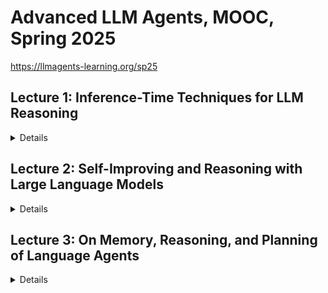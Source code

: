 # Advanced LLM Agents, MOOC, Spring 2025

https://llmagents-learning.org/sp25

## Lecture 1: Inference-Time Techniques for LLM Reasoning

<details>

## Overview:

The lecture emphasized strategies for optimizing reasoning tasks using advanced prompting methods, multi-candidate exploration, and iterative self-improvement, all aimed at improving accuracy and adaptability during inference.

Here are the main takeaways:
- Standard prompting struggles with reasoning benchmarks, but Chain-of-Thought (CoT) prompting significantly improves performance by modeling intermediate steps.
- Zero-shot CoT prompting uses simple instructions like “Let’s think step by step” to elicit reasoning without exemplars.
- Analogical prompting enables LLMs to self-generate tailored exemplars and reasoning structures, improving task-specific performance.
- Self-consistency boosts accuracy by sampling multiple solutions and selecting the most consistent final answer.
- Tree of Thoughts (ToT) allows step-by-step evaluation and iterative exploration, excelling in complex tasks.
- Reflexion and Self-Refine techniques empower LLMs to iteratively self-correct and improve their outputs using internal and external feedback.
- Self-correction without external feedback (oracle) can worsen reasoning performance, highlighting the need for effective evaluation mechanisms.
- Balancing inference budgets and model size is crucial for optimizing multi-sample solutions and computational efficiency.
- General-purpose and scalable methods remain essential for designing effective reasoning strategies in LLMs.

Ref:
- https://www.youtube.com/live/g0Dwtf3BH-0
- https://llmagents-learning.org/slides/inference_time_techniques_lecture_sp25.pdf


## Briefing:

### Introduction

This document summarises a lecture on inference-time techniques for enhancing the reasoning capabilities of Large Language Models (LLMs). The lecture highlights the significant advancements in LLM reasoning, particularly with models like OpenAI's "o1" and "o3", which demonstrate impressive performance on complex tasks like math, coding, and STEM. However, these high levels of performance are often achieved by using substantial inference-time computation. The lecture explores various strategies to optimise this, categorising them into three main areas: using more tokens for a single solution, searching and selecting from multiple candidates, and iterative self-improvement.

### Part 1: Basic Prompting Techniques - Increasing Token Budget for Single Solution

#### Standard Prompting Limitations
- Prior to advanced post-training techniques, standard prompting struggled with reasoning benchmarks.
- Few-shot examples only provided the format of the final solution, not the reasoning behind it.

#### Chain-of-Thought (CoT) Prompting
- Prompts the model to generate reasoning steps before arriving at the final solution.
- Can be implemented via few-shot examples or instructions.
- **Scaling with Model Size:** CoT performance improves significantly with larger models.
- **Zero-Shot CoT:** Using instructions like "Let's think step by step" can elicit CoT without needing few-shot examples, though it is less effective.

#### Analogical Prompting
- Enhances CoT performance by instructing the model to recall relevant exemplars before solving the test problem.
- Outperforms both zero-shot CoT and manual few-shot CoT, particularly with stronger models.

#### LLM-Driven Prompt Optimisation
- Leverages LLMs to automatically design and optimise prompts.
- Uses past optimisation trajectories to generate improved instructions.
- A meta-prompt enables the LLM to propose new instructions based on previous ones.
- Optimised prompts can outperform standard zero-shot and few-shot prompts.

#### CoT & Reasoning Strategies
- CoT allows variable computation based on task complexity.
- **Least-to-Most Prompting:** Decomposes complex problems into simpler sub-tasks solved sequentially.
- **Dynamic Least-to-Most Prompting:** Customises prompts for each sub-problem.
- **Self-Discover:** Instructs the LLM to autonomously compose reasoning structures without manually created demonstrations.

### Part 2: Search and Selection from Multiple Candidates - Increasing Width of Solution Space

#### Rationale
- Exploring multiple branches allows the model to recover from single-generation errors.

#### Self-Consistency
- Generates multiple candidate solutions and selects the most consistent final answer.
- Effective across models and tasks, scaling well with the number of samples.
- **Diversity in Sampling:** Ensures response variety using high-temperature sampling instead of beam search.

#### Clustering by Execution (AlphaCode)
- In code generation, predicted code is clustered based on execution consistency.
- Improves performance by selecting a program from the largest semantically equivalent clusters.

#### Universal Self-Consistency (USC)
- Extends self-consistency to free-form generation tasks, where consistency is evaluated within the LLM itself.

#### LLM Rankers
- Training verifiers or reward models enhances solution selection.
- **Outcome-Supervised Reward Model (ORM):** Evaluates final solutions.
- **Process-Supervised Reward Model (PRM):** Evaluates step-by-step reasoning.

#### Tree-of-Thoughts (ToT)
- Combines LLMs with tree search.
- Generates possible next reasoning steps, evaluates each, and prioritises promising solutions.
- Scales well with increased token budget.

### Part 3: Iterative Self-Improvement - Increasing Depth of Solution Search

#### Rationale
- Mistakes occur even in strong LLMs.
- Sampling multiple solutions is insufficient without a feedback loop for error correction.

#### Reflexion and Self-Refine
- The LLM generates feedback on its own output and refines it.
- Effective when external evaluation is available.

#### Self-Debugging (Code)
- Uses execution feedback, such as unit tests, to improve generated code.
- More informative feedback yields better results.

#### Limitations of Self-Correction (QA)
- Self-correction without an oracle verifier can reduce accuracy.
- General-purpose feedback prompts and multi-agent debates are often ineffective.

#### Budget Optimisation
- Optimal inference budget depends on the task and model.
- Smaller models may generate more solutions within the same computational budget.

### Key Takeaways and General Principles

- **Adaptability:** Best practices for LLM interaction should evolve with model capabilities.
- **Chain-of-Thought:** Fundamental for reasoning enhancement.
- **Consistency-Based Selection:** A simple yet effective principle for better response selection.
- **Search:** Exploring multiple solution paths improves accuracy.
- **The "Bitter Lesson":** Emphasises general-purpose methods that scale well with computation.

### Conclusion

The lecture provides a comprehensive overview of inference-time techniques for improving LLM reasoning. These techniques focus on:
1. **Using more token budget for better single-solution generation.**
2. **Searching multiple branches in the solution space.**
3. **Iterative self-improvement of responses.**

They range from basic CoT prompting to advanced methods like tree-of-thought and self-debugging. The lecture underscores the importance of continuous adaptation, scalable general-purpose methods, and fostering models capable of independent discovery rather than pre-programmed intelligence.

</details>

## Lecture 2: Self-Improving and Reasoning with Large Language Models

<details>

## Briefing

This document outlines the research and development of self-improving and reasoning Large Language Models (LLMs), which aim to create AI that trains itself, evaluates its performance, and updates itself based on its understanding. The ultimate goal is to achieve superhuman performance through these methods.

### System 1 vs System 2
The document introduces two systems for how LLMs function, System 1 and System 2:
*   **System 1**: This is reactive, relies on associations, has fixed compute per token, directly outputs answers, and is prone to failures like hallucinations and spurious correlations. Standard LLMs are considered System 1.
*   **System 2**: This is more deliberate and effortful, involving multiple "calls" to the System 1 LLM. It uses planning, search, verification, and reasoning with dynamic computation. Techniques like Chain-of-Thought (CoT) and Tree-of-Thoughts (ToT) fall under System 2.

### Historical Context and Evolution of LLMs
The document provides a brief history of LLMs and related technologies:
*   **Early 2000s:** Support Vector Machines were prevalent.
*   **2014:** The LLM attention mechanism was developed.
*   **2019-2023:** A rapid evolution of LLMs occurred, from GPT-2 to GPT-4, including models like T5, Jurassic-1, Megatron-Turing NLG, Gopher, Chinchilla, PaLM, OPT, BLOOM, and LLaMA.
*   **Pre-2020:** Language models were trained by predicting the next token on "positive examples" of language.
*   **Post-2020:**  LLMs began using techniques like supervised fine-tuning (SFT) and Reinforcement Learning from Human Feedback (RLHF).
*   **2022:** InstructGPT was developed using SFT and RLHF on GPT3.
*   **2023:** Models like Claude and GPT-4 began using extensive RLHF for safety and accuracy, and Direct Preference Optimization (DPO) was introduced.

### Improving Reasoning with System 2
*   **Prompting Approaches:** Early attempts to improve reasoning focused on prompting techniques.
*   **Chain-of-Verification (CoVe):** This method aims to reduce hallucinations by adding verification steps to the generation process. It includes variants like joint left-to-right generation, factored attention, and a factored-revise approach.
*   **System 2 Attention (S2A):** This method focuses on making attention more explicit and effortful by prompting the LLM to rewrite inputs, removing irrelevant or biased content, to improve the relevance of answers.
*   **Branch-Solve-Merge:** This approach breaks down complex tasks into subproblems, solves them individually, and merges the solutions to improve complex tasks where instructions are hard.

### Self-Improvement and Self-Rewarding LLMs
*   **Self-Training:** LLMs improve by assigning rewards to their own outputs and optimizing accordingly.
*   **Self-Rewarding LMs:** These models are trained to have both instruction-following and evaluation capabilities. They can generate responses to instructions and judge the quality of those responses, creating an iterative process of improvement.
*   **Iterative Training:** This involves two steps: self-instruction creation (generating prompts, responses, and self-rewards) and instruction training (using DPO on selected preference pairs).
*   **The "Superalignment challenge":** As LLMs improve they will become harder for humans to supervise.
*   **Initial Model:** Experiments start with a pre-trained LLaMA-2-70B model (M0) which is multitask trained using seed instruction following (IFT) and evaluation data (EFT). The model then goes through iterative training.
*    **Evaluation:** The self-rewarding models are evaluated on their ability to follow instructions and their ability to act as a reward model. The models are tested using internal instruction following test sets, AlpacaEval 2.0, and MT-Bench. They are also evaluated using the OpenAssistant validation set.
*    **Improvements:** The models show continuous improvement through iterative training.

### Iterative Reasoning and Meta-Rewarding
*   **Iterative Reasoning Preference Optimisation:** This technique uses self-rewarding techniques for reasoning tasks by generating multiple Chain-of-Thoughts (CoTs) and selecting preferences based on answer correctness.
*    **Thinking LLMs:**  This approach trains LLMs to think and respond for all instruction following tasks, not just math, using Thought Preference Optimization (TPO). It has achieved strong results on benchmarks like AlpacaEval and ArenaHard.
*   **Meta-Rewarding LLMs:** These models improve their judgments by meta-judging them. The LLM acts as an actor, judge, and meta-judge. Meta-rewards provide an additional training signal.
*   **LLM-as-a-Meta-Judge:** This is used to assess judgments. The method involves generating multiple judgments for pairs of responses and calculating pairwise meta-judgments.
*   **EvalPlanner:** This method trains LLMs to generate planning and reasoning CoTs for evaluation, converting evaluation tasks into verifiable tasks by generating similar prompts with high and low quality responses.

### Future Directions
*   **Latent System 2 Thoughts:** Explores the use of latent thoughts rather than tokens, with research into self-evaluation and learning from interaction.
*   **Improved System 1:** Research is needed to improve the fundamental architecture of System 1, such as better attention mechanisms and world models.

### Conclusion
The document highlights the significant progress in developing self-improving and reasoning LLMs. By using techniques like self-rewarding, iterative training, and meta-reasoning, LLMs are approaching and potentially surpassing human-level performance. Further research is needed to address limitations, improve reasoning, and explore the potential of more advanced approaches.

### Ref:
- https://www.youtube.com/live/_MNlLhU33H0
- https://llmagents-learning.org/slides/Jason-Weston-Reasoning-Alignment-Berkeley-Talk.pdf

</details>

## Lecture 3: On Memory, Reasoning, and Planning of Language Agents

<details>

**Briefing: On Memory, Reasoning, and Planning of Language Agents**

### **Overview**
This document provides a comprehensive analysis of **Language Agents**, AI systems that leverage language for reasoning, memory, and planning. It contrasts two main perspectives in developing these agents—**LLM-first** and **Agent-first**—highlighting their respective challenges and opportunities. The discussion is structured around three core competencies essential to advancing intelligent AI agents:
1. **Memory** – HippoRAG, a neurobiologically inspired long-term memory system.
2. **Reasoning** – The concept of implicit reasoning and "grokking" in Transformers.
3. **Planning** – Model-based planning techniques, particularly in web navigation, as demonstrated in WebDreamer.

While language agents are a significant step toward more intelligent AI, the field faces ongoing hurdles in areas like **continual learning, safety, world models, and adaptability**.

---

### **Key Themes and Takeaways**

#### **The Rise of Language Agents**
- Language agents are expected to revolutionize computing, as reflected in statements from key AI leaders:
  - Bill Gates: *"Agents are bringing about the biggest revolution in computing..."*
  - Andrew Ng: *"AI agentic workflows will drive massive AI progress this year."*
  - Sam Altman: *"2025 is when agents will work."*
- Current agents **rely heavily on LLMs** but still lack robust reasoning, memory, and planning capabilities.
- Following Russel & Norvig’s definition, an agent is *“anything that perceives its environment through sensors and acts upon it through actuators.”* Language agents stand out by using **language as the primary tool for reasoning and communication**.
- The document suggests we are entering a **new evolutionary stage** of AI, moving from **Logical Agents → Neural Agents → Language Agents**, characterized by increasing **expressiveness, reasoning, and adaptivity**.

#### **LLM-First vs. Agent-First Approaches**
- **LLM-First:** Builds agents around LLMs, **relying on prompting and engineering solutions** to scaffold agent behavior.
- **Agent-First:** Treats LLMs as a component of a broader AI system that incorporates **perception, memory, world modeling, and planning**.
- The **Agent-First** approach requires tackling **synthetic data generation, self-reflection, and internalized search**, bringing both traditional and novel AI challenges.

#### **Language as a Vehicle for Reasoning and Communication**
- **Language is the foundation** for instruction following, in-context learning, and customized outputs.
- Reasoning within an LLM-based agent functions as an **inner monologue**, where decisions are made via token generation.
- The integration of reasoning helps in:
  - **State inference** (understanding the environment’s current state).
  - **Self-reflection** (evaluating its own thought process).
  - **Replanning** (adjusting actions dynamically).

#### **Memory: HippoRAG – Neurobiologically Inspired Long-Term Memory**
- Human memory is crucial for learning, as reflected in Eric Kandel’s quote: *"Memory is everything. Without it, we are nothing."*
- **Current Retrieval-Augmented Generation (RAG) models have limitations** in retrieving relevant knowledge reliably.
- **HippoRAG** is introduced as a **solution inspired by the hippocampal indexing theory**, aiming to improve retrieval accuracy by:
  - **Indexing associations between stored knowledge**.
  - **Enabling pattern separation and pattern completion**, mimicking the way humans recall and differentiate information.
- HippoRAG is composed of three key components:
  - **Neocortex** – Handles perception, linguistic abilities, and reasoning.
  - **Parahippocampus** – Acts as a bridge between memory areas, akin to working memory.
  - **Hippocampus** – Provides indexing and auto-associative memory functions.

#### **Reasoning: Grokking in Transformers**
- The phenomenon of **"grokking"** describes the transition where **Transformers shift from memorization to generalization**.
- Key research questions include:
  - Can Transformers develop **implicit reasoning**, or are there fundamental limitations?
  - What factors influence the acquisition of reasoning skills, such as **data scale, distribution, and model architecture**?
- The document describes **grokking** as a phase transition, where generalization emerges as the dominant capability over rote memorization.

#### **Planning: Model-Based Planning for Web Agents (WebDreamer)**
- Planning remains a key challenge for AI agents, particularly in **open-ended digital environments** like the web.
- **Challenges in planning** include:
  - Expanding the **action space** while maintaining control.
  - Ensuring **goal verification**, as many tasks have **non-binary success criteria**.
  - Developing **world models** to predict the consequences of actions.
- **WebDreamer** is introduced as a **model-based planner for web agents**, addressing these challenges with:
  - **Stage 1: Simulation** – The LLM predicts state transitions before taking real-world actions.
  - **Stage 2: Execution** – The agent follows an optimal path based on the simulated outcomes.
- This approach ensures **safer and more efficient web navigation**, overcoming the drawbacks of purely reactive planning.

---

### **Future Directions and Challenges**
1. **Memory:** Enhancing **personalization and continual learning** for AI agents.
2. **Reasoning:** Developing models that integrate **external actions and environmental awareness**.
3. **Planning:** Building **better world models** while balancing reactive and model-based planning approaches.
4. **Safety:** Addressing both **endogenous (internal) and exogenous (external) risks**.
5. **Applications:** Expanding AI capabilities in **agentic search, workflow automation, and scientific reasoning**.

The author concludes that we are **at the beginning of a new AI era**, with key challenges in **multimodal perception, memory embodiment, reasoning, world models, grounding, planning, tool use, multi-agent dynamics, and continual learning**.

---

### **Quotes of Significance**
- *"Agents are bringing about the biggest revolution in computing..."* – Bill Gates
- *"2025 is when agents will work."* – Sam Altman
- *"An agent is anything that perceives and acts upon its environment."* – Russel & Norvig
- *"Memory is everything. Without it, we are nothing."* – Eric Kandel
- *"We find that LLMs can be highly receptive to external evidence even when that conflicts with their parametric memory, given that the external evidence is coherent and convincing."*

---

### **Conclusion**
The presentation offers a **detailed exploration of language agents**, illustrating their potential to reshape AI-driven interactions. While **significant progress has been made**, major obstacles remain in **memory, reasoning, planning, safety, and continual learning**. Research efforts such as **HippoRAG and WebDreamer** offer promising solutions, but further innovations are necessary to **fully realize the potential of AI-powered language agents**.


### Ref:
- https://www.youtube.com/live/zvI4UN2_i-w
- https://llmagents-learning.org/slides/language_agents_YuSu_Berkeley.pdf
- https://github.com/OSU-NLP-Group/WebDreamer
- https://github.com/OSU-NLP-Group/HippoRAG

</details>



